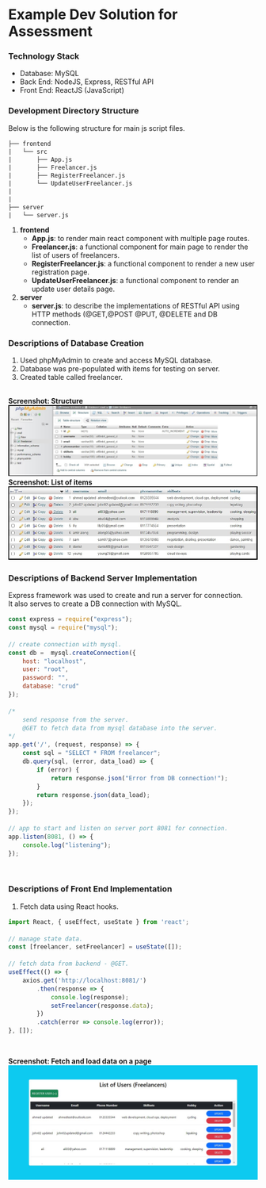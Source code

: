 # Example Dev Solution for Assessment

### Technology Stack
- Database: MySQL<br />
- Back End: NodeJS, Express, RESTful API<br />
- Front End: ReactJS (JavaScript)

### Development Directory Structure
Below is the following structure for main js script files.<br />
```
├── frontend
|   └── src
|       ├── App.js
|       ├── Freelancer.js
|       ├── RegisterFreelancer.js
|       └── UpdateUserFreelancer.js
|
|   
├── server
|   └── server.js   
```

1. **frontend**
    - **App.js**: to render main react component with multiple page routes.<br />
    - **Freelancer.js**: a functional component for main page to render the list of users of freelancers.<br />
    - **RegisterFreelancer.js**: a functional component to render a new user registration page.<br />
    - **UpdateUserFreelancer.js**: a functional component to render an update user details page.<br />
2. **server**
    - **server.js**: to describe the implementations of RESTful API using HTTP methods (@GET,@POST @PUT, @DELETE and DB connection.<br />

### Descriptions of Database Creation
1. Used phpMyAdmin to create and access MySQL database.
2. Database was pre-populated with items for testing on server.
3. Created table called freelancer.

<br />**Screenshot: Structure**<br />
![](zimages/04-db-mysql-structure.jpg)
<br />**Screenshot: List of items**<br />
![](zimages/05-db-query-items.jpg)<br />

### Descriptions of Backend Server Implementation
Express framework was used to create and run a server for connection.<br />
It also serves to create a DB connection with MySQL.<br />
```javascript
const express = require("express");
const mysql = require("mysql");

// create connection with mysql.
const db =  mysql.createConnection({
    host: "localhost",
    user: "root",
    password: "",
    database: "crud"
});

/* 
    send response from the server.
    @GET to fetch data from mysql database into the server.
*/
app.get('/', (request, response) => {
    const sql = "SELECT * FROM freelancer";
    db.query(sql, (error, data_load) => {
        if (error) {
            return response.json("Error from DB connection!");
        }
        return response.json(data_load);    
    });
});

// app to start and listen on server port 8081 for connection.
app.listen(8081, () => {
    console.log("listening");
});
```
<br />

### Descriptions of Front End Implementation
1. Fetch data using React hooks.
```javascript
import React, { useEffect, useState } from 'react';

// manage state data.
const [freelancer, setFreelancer] = useState([]);

// fetch data from backend - @GET.
useEffect(() => {
    axios.get('http://localhost:8081/')
        .then(response => {
            console.log(response);
            setFreelancer(response.data);
        })
        .catch(error => console.log(error));
}, []);
```
<br />

**Screenshot: Fetch and load data on a page**<br />
![](zimages/01-main.jpg)